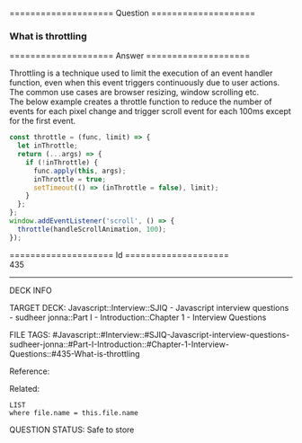 ==================== Question ====================  

### What is throttling  

==================== Answer ====================  

Throttling is a technique used to limit the execution of an event handler
function, even when this event triggers continuously due to user actions. The
common use cases are browser resizing, window scrolling etc.  
The below example creates a throttle function to reduce the number of events for
each pixel change and trigger scroll event for each 100ms except for the first
event.

```js
const throttle = (func, limit) => {
  let inThrottle;
  return (...args) => {
    if (!inThrottle) {
      func.apply(this, args);
      inThrottle = true;
      setTimeout(() => (inThrottle = false), limit);
    }
  };
};
window.addEventListener('scroll', () => {
  throttle(handleScrollAnimation, 100);
});
```

==================== Id ====================  
435

---

DECK INFO

TARGET DECK: Javascript::Interview::SJIQ - Javascript interview questions - sudheer jonna::Part I - Introduction::Chapter 1 - Interview Questions

FILE TAGS: #Javascript::#Interview::#SJIQ-Javascript-interview-questions-sudheer-jonna::#Part-I-Introduction::#Chapter-1-Interview-Questions::#435-What-is-throttling

Reference:

Related:

```dataview
LIST
where file.name = this.file.name
```

QUESTION STATUS: Safe to store
